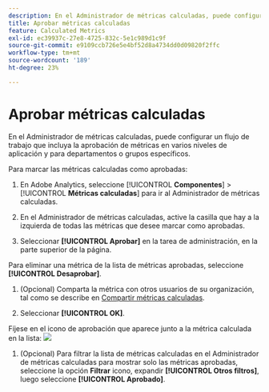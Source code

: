 ```yaml
---
description: En el Administrador de métricas calculadas, puede configurar un flujo de trabajo que incluya la aprobación de métricas en diversos niveles de aplicación y para departamentos o grupos específicos.
title: Aprobar métricas calculadas
feature: Calculated Metrics
exl-id: ec39937c-27e8-4725-832c-5e1c989d1c9f
source-git-commit: e9109ccb726e5e4bf52d8a4734dd0d09820f2ffc
workflow-type: tm+mt
source-wordcount: '189'
ht-degree: 23%

---
```


# Aprobar métricas calculadas

En el Administrador de métricas calculadas, puede configurar un flujo de trabajo que incluya la aprobación de métricas en varios niveles de aplicación y para departamentos o grupos específicos.

Para marcar las métricas calculadas como aprobadas:

1. En Adobe Analytics, seleccione [!UICONTROL **Componentes**] > [!UICONTROL **Métricas calculadas**] para ir al Administrador de métricas calculadas.

1. En el Administrador de métricas calculadas, active la casilla que hay a la izquierda de todas las métricas que desee marcar como aprobadas.

1. Seleccionar **[!UICONTROL Aprobar]** en la tarea de administración, en la parte superior de la página.

Para eliminar una métrica de la lista de métricas aprobadas, seleccione **[!UICONTROL Desaprobar]**.

1. (Opcional) Comparta la métrica con otros usuarios de su organización, tal como se describe en [Compartir métricas calculadas](/help/components/c-calcmetrics/c-workflow/cm-workflow/cm-sharing.md).

1. Seleccionar **[!UICONTROL OK]**.

Fíjese en el icono de aprobación que aparece junto a la métrica calculada en la lista:  ![](https://spectrum.adobe.com/static/icons/workflow_18/Smock_CheckmarkCircle_18_N.svg)

1. (Opcional) Para filtrar la lista de métricas calculadas en el Administrador de métricas calculadas para mostrar solo las métricas aprobadas, seleccione la opción **Filtrar** icono, expandir **[!UICONTROL Otros filtros]**, luego seleccione **[!UICONTROL Aprobado]**.
